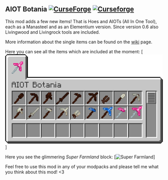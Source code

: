 ## AIOT Botania [![CurseForge](http://cf.way2muchnoise.eu/full_294815_downloads.svg)](https://www.curseforge.com/minecraft/mc-mods/aiot-botania) [![Curseforge](http://cf.way2muchnoise.eu/versions/For%20MC_294815_all.svg)](https://www.curseforge.com/minecraft/mc-mods/aiot-botania)

This mod adds a few new items! That is Hoes and AIOTs (All In One Tool), each as a Manasteel and as an Elementium version. Since version 0.6 also Livingwood and Livingrock tools are included.

More information about the single items can be found on the [wiki](https://github.com/MelanX/aiotbotania/wiki/) page.

Here you can see all the items which are included at the moment:
[![Item Overview](/images/item_overview.png)]

Here you see the glimmering *Super Farmland* block:
[![Super Farmland](/images/super_farmland.GIF)]

Feel free to use this mod in any of your modpacks and please tell me what you think about this mod! <3
